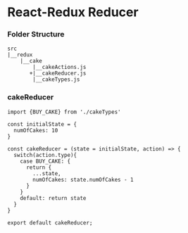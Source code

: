 #  React-Redux Reducer

### Folder Structure

```
src
|__redux
    |__cake
        |__cakeActions.js
       +|__cakeReducer.js
        |__cakeTypes.js

```

### cakeReducer

```
import {BUY_CAKE} from './cakeTypes'

const initialState = {
  numOfCakes: 10
}

const cakeReducer = (state = initialState, action) => {
  switch(action.type){
    case BUY_CAKE: {
      return {
        ...state,
        numOfCakes: state.numOfCakes - 1
      }
    }
    default: return state
  }
}

export default cakeReducer;
```